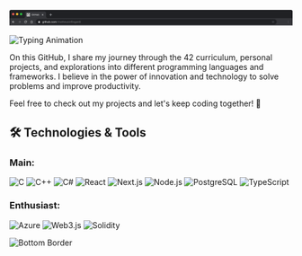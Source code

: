 ![Minha Imagem](https://raw.githubusercontent.com/matheusinfingardi/matheusinfingardi/main/border-top.png)


![Typing Animation](https://readme-typing-svg.herokuapp.com?font=Fira+Code&weight=500&size=22&pause=1000&color=6A8CAF&width=435&lines=Hello%2C+I'm+Matheus+Infingardi!;Welcome+to+my+GitHub+Profile!)

On this GitHub, I share my journey through the 42 curriculum, personal projects, and explorations into different programming languages and frameworks. I believe in the power of innovation and technology to solve problems and improve productivity.

Feel free to check out my projects and let's keep coding together! 🚀

## 🛠️ Technologies & Tools

### Main:
![C](https://img.shields.io/badge/C-00599C?style=for-the-badge&logo=C&logoColor=white)
![C++](https://img.shields.io/badge/C++-00599C?style=for-the-badge&logo=C%2B%2B&logoColor=white)
![C#](https://img.shields.io/badge/C%23-239120?style=for-the-badge&logo=Csharp&logoColor=white)
![React](https://img.shields.io/badge/React-61DAFB?style=for-the-badge&logo=React&logoColor=black)
![Next.js](https://img.shields.io/badge/Next.js-000000?style=for-the-badge&logo=Next.js&logoColor=white)
![Node.js](https://img.shields.io/badge/Node.js-339933?style=for-the-badge&logo=Node.js&logoColor=white)
![PostgreSQL](https://img.shields.io/badge/PostgreSQL-336791?style=for-the-badge&logo=PostgreSQL&logoColor=white)
![TypeScript](https://img.shields.io/badge/TypeScript-007ACC?style=for-the-badge&logo=TypeScript&logoColor=white)

### Enthusiast:
![Azure](https://img.shields.io/badge/Azure-0089D6?style=for-the-badge&logo=Microsoft-Azure&logoColor=white)
![Web3.js](https://img.shields.io/badge/Web3.js-000000?style=for-the-badge&logo=Web3.js&logoColor=white)
![Solidity](https://img.shields.io/badge/Solidity-363636?style=for-the-badge&logo=Solidity&logoColor=white)



![Bottom Border](https://your-image-url.com/bottom-border.png)
